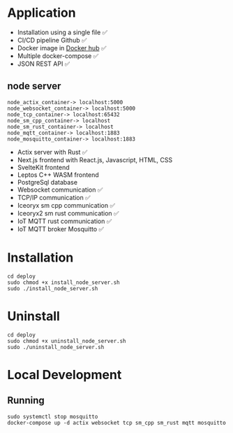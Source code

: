 # Application
- Installation using a single file ✅
- CI/CD pipeline Github ✅
- Docker image in [Docker hub](https://hub.docker.com/repositories/lp02781) ✅
- Multiple docker-compose ✅
- JSON REST API ✅

## node server
```
node_actix_container-> localhost:5000       
node_websocket_container-> localhost:5000      
node_tcp_container-> localhost:65432        
node_sm_cpp_container-> localhost          
node_sm_rust_container-> localhost          
node_mqtt_container-> localhost:1883        
node_mosquitto_container-> localhost:1883 
```

- Actix server with Rust ✅
- Next.js frontend with React.js, Javascript, HTML, CSS
- SvelteKit frontend
- Leptos C++ WASM frontend 
- PostgreSql database
- Websocket communication ✅
- TCP/IP communication ✅
- Iceoryx sm cpp communication ✅
- Iceoryx2 sm rust communication ✅
- IoT MQTT rust communication ✅
- IoT MQTT broker Mosquitto ✅

# Installation
```
cd deploy
sudo chmod +x install_node_server.sh
sudo ./install_node_server.sh
```

# Uninstall
```
cd deploy
sudo chmod +x uninstall_node_server.sh
sudo ./uninstall_node_server.sh
```

# Local Development

## Running 
```
sudo systemctl stop mosquitto
docker-compose up -d actix websocket tcp sm_cpp sm_rust mqtt mosquitto
```

